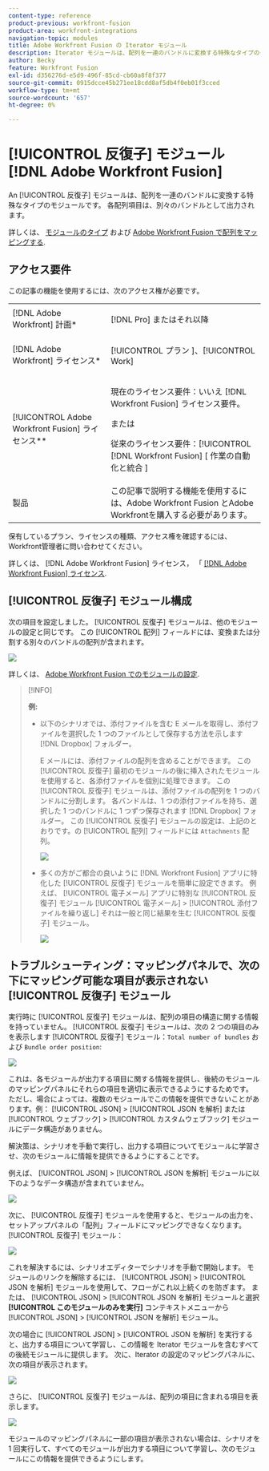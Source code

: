 ```yaml
---
content-type: reference
product-previous: workfront-fusion
product-area: workfront-integrations
navigation-topic: modules
title: Adobe Workfront Fusion の Iterator モジュール
description: Iterator モジュールは、配列を一連のバンドルに変換する特殊なタイプのモジュールです。 各配列項目は、別々のバンドルとして出力されます。
author: Becky
feature: Workfront Fusion
exl-id: d356276d-e5d9-496f-85cd-cb60a8f8f377
source-git-commit: 0915dcce45b271ee18cdd8af5db4f0eb01f3cced
workflow-type: tm+mt
source-wordcount: '657'
ht-degree: 0%

---
```


# [!UICONTROL 反復子] モジュール [!DNL Adobe Workfront Fusion]

An [!UICONTROL 反復子] モジュールは、配列を一連のバンドルに変換する特殊なタイプのモジュールです。 各配列項目は、別々のバンドルとして出力されます。

詳しくは、 [モジュールのタイプ](../../workfront-fusion/modules/module-types.md) および [Adobe Workfront Fusion で配列をマッピングする](../../workfront-fusion/mapping/map-an-array.md).

## アクセス要件

この記事の機能を使用するには、次のアクセス権が必要です。

<table style="table-layout:auto">
 <col> 
 <col> 
 <tbody> 
  <tr> 
    <td role="rowheader">[!DNL Adobe Workfront] 計画*</td> 
   <td> <p>[!DNL Pro] またはそれ以降</p> </td> 
  </tr> 
  <tr data-mc-conditions=""> 
   <td role="rowheader">[!DNL Adobe Workfront] ライセンス*</td> 
   <td> <p>[!UICONTROL プラン ]、[!UICONTROL Work]</p> </td> 
  </tr> 
  <tr> 
   <td role="rowheader">[!UICONTROL Adobe Workfront Fusion] ライセンス**</td> 
   <td>
   <p>現在のライセンス要件：いいえ [!DNL Workfront Fusion] ライセンス要件。</p>
   <p>または</p>
   <p>従来のライセンス要件：[!UICONTROL [!DNL Workfront Fusion] [ 作業の自動化と統合 ] </p>
   </td> 
  </tr> 
  <tr> 
   <td role="rowheader">製品</td> 
   <td>この記事で説明する機能を使用するには、Adobe Workfront Fusion とAdobe Workfrontを購入する必要があります。</td> 
  </tr> 
 </tbody> 
</table>

保有しているプラン、ライセンスの種類、アクセス権を確認するには、Workfront管理者に問い合わせてください。

詳しくは、 [!DNL Adobe Workfront Fusion] ライセンス， 「 [[!DNL Adobe Workfront Fusion] ライセンス](../../workfront-fusion/get-started/license-automation-vs-integration.md).

## [!UICONTROL 反復子] モジュール構成

次の項目を設定しました。 [!UICONTROL 反復子] モジュールは、他のモジュールの設定と同じです。 この [!UICONTROL 配列] フィールドには、変換または分割する別々のバンドルの配列が含まれます。

![](assets/set-up-iterator-350x190.jpg)

詳しくは、 [Adobe Workfront Fusion でのモジュールの設定](../../workfront-fusion/modules/configure-a-modules-settings.md).

>[!INFO]
>
>**例:**
>
>* 以下のシナリオでは、添付ファイルを含む E メールを取得し、添付ファイルを選択した 1 つのファイルとして保存する方法を示します [!DNL Dropbox] フォルダー。
>
>   E メールには、添付ファイルの配列を含めることができます。 この [!UICONTROL 反復子] 最初のモジュールの後に挿入されたモジュールを使用すると、各添付ファイルを個別に処理できます。 この [!UICONTROL 反復子] モジュールは、添付ファイルの配列を 1 つのバンドルに分割します。 各バンドルは、1 つの添付ファイルを持ち、選択した 1 つのバンドルに 1 つずつ保存されます [!DNL Dropbox] フォルダー。 この [!UICONTROL 反復子] モジュールの設定は、上記のとおりです。の [!UICONTROL 配列] フィールドには `Attachments` 配列。
>
>   ![](assets/attachments-array-350x154.jpg)
>
>* 多くの方がご都合の良いように [!DNL Workfront Fusion] アプリに特化した [!UICONTROL 反復子] モジュールを簡単に設定できます。 例えば、 [!UICONTROL 電子メール] アプリに特別な [!UICONTROL 反復子] モジュール [!UICONTROL 電子メール] > [!UICONTROL 添付ファイルを繰り返し] それは一般と同じ結果を生む [!UICONTROL 反復子] モジュール。
>
>   ![](assets/specialized-iterators-350x135.jpg)


## トラブルシューティング：マッピングパネルで、次の下にマッピング可能な項目が表示されない [!UICONTROL 反復子] モジュール

実行時に [!UICONTROL 反復子] モジュールは、配列の項目の構造に関する情報を持っていません。 [!UICONTROL 反復子] モジュールは、次の 2 つの項目のみを表示します [!UICONTROL 反復子] モジュール：`Total number of bundles` および `Bundle order position`:

![](assets/mapping-panel-doesnt-display-350x147.png)

これは、各モジュールが出力する項目に関する情報を提供し、後続のモジュールのマッピングパネルにそれらの項目を適切に表示できるようにするためです。 ただし、場合によっては、複数のモジュールでこの情報を提供できないことがあります。例： [!UICONTROL JSON] > [!UICONTROL JSON を解析] または [!UICONTROL ウェブフック] > [!UICONTROL カスタムウェブフック] モジュールにデータ構造がありません。

解決策は、シナリオを手動で実行し、出力する項目についてモジュールに学習させ、次のモジュールに情報を提供できるようにすることです。

例えば、 [!UICONTROL JSON] > [!UICONTROL JSON を解析] モジュールに以下のようなデータ構造が含まれていません。

![](assets/json-parse-json-350x285.png)

次に、 [!UICONTROL 反復子] モジュールを使用すると、モジュールの出力を、セットアップパネルの「配列」フィールドにマッピングできなくなります。 [!UICONTROL 反復子] モジュール：

![](assets/connect-iterator-module-350x146.png)

これを解決するには、シナリオエディターでシナリオを手動で開始します。 モジュールのリンクを解除するには、 [!UICONTROL JSON] > [!UICONTROL JSON を解析] モジュールを使用して、フローがこれ以上続くのを防ぎます。 または、 [!UICONTROL JSON] > [!UICONTROL JSON を解析] モジュールと選択 **[!UICONTROL このモジュールのみを実行]** コンテキストメニューから [!UICONTROL JSON] > [!UICONTROL JSON を解析] モジュール。

次の場合に [!UICONTROL JSON] > [!UICONTROL JSON を解析] を実行すると、出力する項目について学習し、この情報を Iterator モジュールを含むすべての後続モジュールに提供します。 次に、Iterator の設定のマッピングパネルに、次の項目が表示されます。

![](assets/mapping-panel-displays-items-350x131.png)

さらに、 [!UICONTROL 反復子] モジュールは、配列の項目に含まれる項目を表示します。

![](assets/items-contained-in-array-350x156.png)

モジュールのマッピングパネルに一部の項目が表示されない場合は、シナリオを 1 回実行して、すべてのモジュールが出力する項目について学習し、次のモジュールにこの情報を提供できるようにします。
